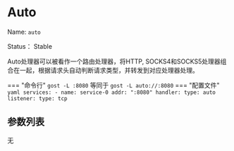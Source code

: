 # Auto

Name: `auto`

Status： Stable

Auto处理器可以被看作一个路由处理器，将HTTP, SOCKS4和SOCKS5处理器组合在一起，根据请求头自动判断请求类型，并转发到对应处理器处理。

=== "命令行"
    ```
	gost -L :8080
	```
	等同于
    ```
	gost -L auto://:8080
	```
=== "配置文件"
    ```yaml
	services:
	- name: service-0
	  addr: ":8080"
	  handler:
		type: auto
	  listener:
		type: tcp
	```

## 参数列表

无